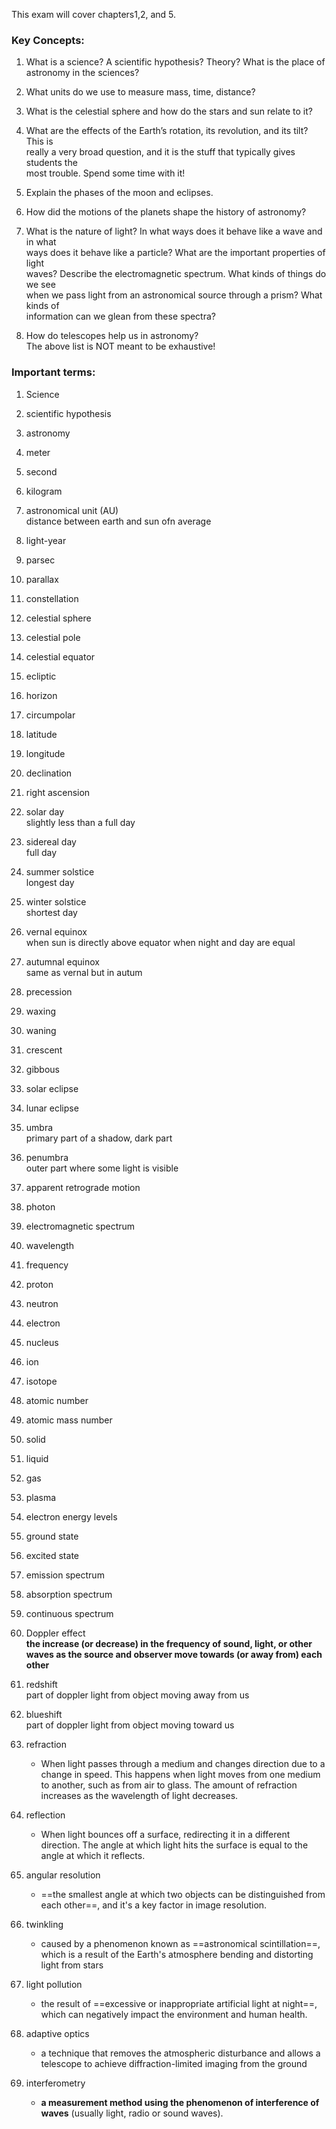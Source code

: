 This exam will cover chapters1,2, and 5.  

### Key Concepts:  

1. What is a science? A scientific hypothesis? Theory? What is the place of  
astronomy in the sciences?  

2. What units do we use to measure mass, time, distance?  

3. What is the celestial sphere and how do the stars and sun relate to it?  

4. What are the effects of the Earth’s rotation, its revolution, and its tilt? This is  
really a very broad question, and it is the stuff that typically gives students the  
most trouble. Spend some time with it!  

5. Explain the phases of the moon and eclipses.  

6. How did the motions of the planets shape the history of astronomy?  

7. What is the nature of light? In what ways does it behave like a wave and in what  
ways does it behave like a particle? What are the important properties of light  
waves? Describe the electromagnetic spectrum. What kinds of things do we see  
when we pass light from an astronomical source through a prism? What kinds of  
information can we glean from these spectra?  

8. How do telescopes help us in astronomy?  
The above list is NOT meant to be exhaustive!  

### Important terms:  

1. Science  
2. scientific hypothesis  
3. astronomy  
4. meter  
5. second  
6. kilogram  
7. astronomical unit (AU)  
distance between earth and sun ofn average

8. light-year  
9. parsec  
10. parallax  
11. constellation  
12. celestial sphere  
13. celestial pole  
14. celestial equator  
15. ecliptic  
16. horizon  
17. circumpolar  
18. latitude
19. longitude  
20. declination  
21. right ascension  
22. solar day  
	slightly less than a full day
1. sidereal day  
	full day
1. summer solstice  
longest day
2. winter solstice  
shortest day
3. vernal equinox  
when sun is directly above equator
when night and day are equal
4. autumnal equinox  
same as vernal but in autum
5. precession  
6. waxing  
7. waning  
8. crescent  
9. gibbous  
10. solar eclipse  
11. lunar eclipse  

12. umbra  
primary part of a shadow, dark part

13. penumbra  
outer part where some light is visible

14. apparent retrograde motion  

15. photon  

16. electromagnetic spectrum  

17. wavelength  

18. frequency  

19. proton  

20. neutron  

21. electron  

22. nucleus  

23. ion  

24. isotope  

25. atomic number  

26. atomic mass number  

27. solid  

28. liquid  

29. gas  

30. plasma  

31. electron energy levels  

32. ground state  

33. excited state  

34. emission spectrum  

35. absorption spectrum  

36. continuous spectrum  

37. Doppler effect  
**the increase (or decrease) in the frequency of sound, light, or other waves as the source and observer move towards (or away from) each other**

38. redshift  
part of doppler
light from object moving away from us

39. blueshift  
part of doppler
light from object moving toward us

40. refraction  
	-  When light passes through a medium and changes direction due to a change in speed. This happens when light moves from one medium to another, such as from air to glass. The amount of refraction increases as the wavelength of light decreases.

41. reflection
	- When light bounces off a surface, redirecting it in a different direction. The angle at which light hits the surface is equal to the angle at which it reflects.

42. angular resolution  
	- ==the smallest angle at which two objects can be distinguished from each other==, and it's a key factor in image resolution.

43. twinkling  
	- caused by a phenomenon known as ==astronomical scintillation==, which is a result of the Earth's atmosphere bending and distorting light from stars
	
67. light pollution  
	- the result of ==excessive or inappropriate artificial light at night==, which can negatively impact the environment and human health.
	
1. adaptive optics  
	- a technique that removes the atmospheric disturbance and allows a telescope to achieve diffraction-limited imaging from the ground
	
2. interferometry
	- **a measurement method using the phenomenon of interference of waves** (usually light, radio or sound waves).